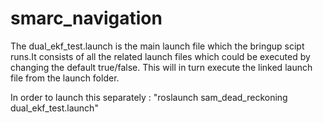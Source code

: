 # smarc_navigation

The dual_ekf_test.launch is the main launch file which the bringup scipt runs.It consists of all the related launch files which could be executed by changing the default true/false. This will in turn execute the linked launch file from the launch folder.

In order to launch this separately : "roslaunch sam_dead_reckoning dual_ekf_test.launch"

